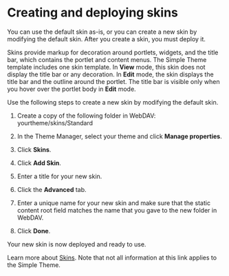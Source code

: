 # Creating and deploying skins

You can use the default skin as-is, or you can create a new skin by modifying the default skin. After you create a skin, you must deploy it.

Skins provide markup for decoration around portlets, widgets, and the title bar, which contains the portlet and content menus. The Simple Theme template includes one skin template. In **View** mode, this skin does not display the title bar or any decoration. In **Edit** mode, the skin displays the title bar and the outline around the portlet. The title bar is visible only when you hover over the portlet body in **Edit** mode.

Use the following steps to create a new skin by modifying the default skin.

1.  Create a copy of the following folder in WebDAV: yourtheme/skins/Standard

2.  In the Theme Manager, select your theme and click **Manage properties**.

3.  Click **Skins**.

4.  Click **Add Skin**.

5.  Enter a title for your new skin.

6.  Click the **Advanced** tab.

7.  Enter a unique name for your new skin and make sure that the static content root field matches the name that you gave to the new folder in WebDAV.

8.  Click **Done**.


Your new skin is now deployed and ready to use.

Learn more about [Skins](themeopt_cust_scopeskin.md#). Note that not all information at this link applies to the Simple Theme.


